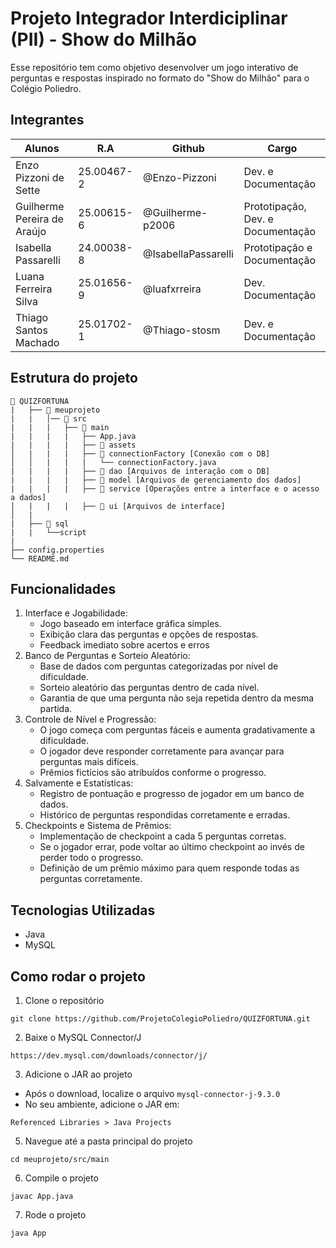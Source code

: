 # Projeto Integrador Interdiciplinar (PII) - Show do Milhão

Esse repositório tem como objetivo desenvolver um jogo interativo de perguntas e 
respostas inspirado no formato do "Show do Milhão" para o Colégio Poliedro.

## Integrantes
|Alunos                               | R.A          | Github              |Cargo                              |
|-------------------------------------|--------------|---------------------|-----------------------------------|
| Enzo Pizzoni de Sette               | 25.00467-2   | @Enzo-Pizzoni       | Dev. e Documentação               |
| Guilherme Pereira de Araújo         | 25.00615-6   | @Guilherme-p2006    | Prototipação, Dev. e Documentação |
| Isabella Passarelli                 | 24.00038-8   | @IsabellaPassarelli | Prototipação e Documentação       |
| Luana Ferreira Silva                | 25.01656-9   | @luafxrreira        | Dev. Documentação                 |
| Thiago Santos Machado               | 25.01702-1   | @Thiago-stosm       | Dev. e Documentação               |

## Estrutura do projeto
```
📁 QUIZFORTUNA
|   ├── 📁 meuprojeto
|   |   │── 📁 src
|   |   |   ├── 📁 main
|   |   |   |   ├── App.java
|   |   |   |   ├── 📁 assets
│   |   |   |   ├── 📁 connectionFactory [Conexão com o DB]
│   │   |   |   |   └── connectionFactory.java
|   |   |   |   ├── 📁 dao [Arquivos de interação com o DB]
|   |   |   |   ├── 📁 model [Arquivos de gerenciamento dos dados]
|   |   |   |   ├── 📁 service [Operações entre a interface e o acesso a dados]
│   |   |   |   ├── 📁 ui [Arquivos de interface]
│   |
|   ├── 📁 sql
|   |   └──script
|
├── config.properties
└── README.md
```
## Funcionalidades
1. Interface e Jogabilidade:
    - Jogo baseado em interface gráfica simples.
    - Exibição clara das perguntas e opções de respostas.
    - Feedback imediato sobre acertos e erros
2. Banco de Perguntas e Sorteio Aleatório:
    - Base de dados com perguntas categorizadas por nível de dificuldade.
    - Sorteio aleatório das perguntas dentro de cada nível.
    - Garantia de que uma pergunta não seja repetida dentro da mesma partida.
3. Controle de Nível e Progressão:
    - O jogo começa com perguntas fáceis e aumenta gradativamente a dificuldade.
    - O jogador deve responder corretamente para avançar para perguntas mais difíceis.
    - Prêmios fictícios são atribuídos conforme o progresso.
4. Salvamente e Estatísticas:
    - Registro de pontuação e progresso de jogador em um banco de dados.
    - Histórico de perguntas respondidas corretamente e erradas.
5. Checkpoints e Sistema de Prêmios:
    - Implementação de checkpoint a cada 5 perguntas corretas.
    - Se o jogador errar, pode voltar ao último checkpoint ao invés de perder todo o progresso.
    - Definição de um prêmio máximo para quem responde todas as perguntas corretamente.

## Tecnologias Utilizadas
- Java
- MySQL

## Como rodar o projeto
1. Clone o repositório
```
git clone https://github.com/ProjetoColegioPoliedro/QUIZFORTUNA.git
```
2. Baixe o MySQL Connector/J
```
https://dev.mysql.com/downloads/connector/j/
```
3. Adicione o JAR ao projeto 
- Após o download, localize o arquivo ```mysql-connector-j-9.3.0```
- No seu ambiente, adicione o JAR em:
```
Referenced Libraries > Java Projects
```
5. Navegue até a pasta principal do projeto
``` 
cd meuprojeto/src/main
```
6. Compile o projeto
``` 
javac App.java
```
7. Rode o projeto
```
java App
```